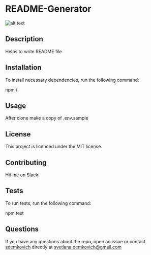 
  # README-Generator

  ![alt text](https://img.shields.io/badge/license-MIT-blue) 

  ## Description
  Helps to write README file

  ## Installation
  To install necessary dependencies, run the following command:

  npm i

  ## Usage
  After clone make a copy of .env.sample

  ## License
  This project is licenced under the MIT license.

  ## Contributing
  Hit me on Slack

  ## Tests
  To run tests, run the following command:

  npm test

  ## Questions
  If you have any questions about the repo, open an issue or contact [sdemkovich](https://github.com/sdemkovich) directly at svetlana.demkovich@gmail.com

  